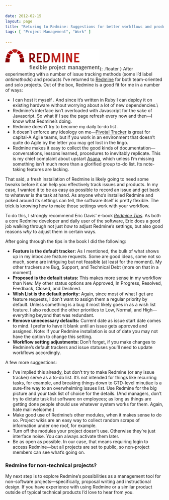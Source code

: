 ```yaml
---

date: 2012-02-15
layout: page
title: "Returing to Redmine: Suggestions for better workflows and productivity"
tags: [ "Project Management", "Work" ]

---
```


![cover](/assets/images/content/redmine.png){: .floater }
After experimenting with a number of issue tracking methods (some I’d label
*antimethods*) and products I’ve returned to
[Redmine](http://www.redmine.org/) for both team-oriented and solo
projects. Out of the box, Redmine is a good fit for me in a number of
ways:

- I can host it myself . And since it’s written in Ruby I can deploy it
on existing hardware without worrying about a lot of new dependencies.\
- Redmine’s interface isn’t overloaded with Javascript for the sake of
Javascript. So what if I see the page refresh every now and then&mdash;I
know what Redmine’s doing.
- Redmine doesn’t try to become my daily to-do list .
- It doesn’t enforce any ideology on me&mdash;[Pivotal
Tracker](http://pivotaltracker.com/) is great for capital-A Agile teams,
but if you work in an environment that doesn’t quite do Agile by the
letter you may get lost in the lingo.
- Redmine makes it easy to collect the good kinds of
documentation&mdash;conversations, lessons learned, procedures to
inevitably replicate. This is my chief complaint about upstart
[Asana](http://asana.com/), which unless I’m missing something isn’t
much more than a glorified group to-do list. Its note-taking features
are lacking.

That said, a fresh installation of Redmine is likely going to need some
tweaks before it can help you effectively track issues and products. In
my case, I wanted it to be as easy as possible to record an issue and
get back to whatever is the task at hand. As anyone who’s installed
Redmine and poked around its settings can tell, the software itself is
pretty flexible. The trick is knowing how to make those settings work
with your workflow.

To do this, I strongly recommend Eric Davis’ e-book *[Redmine
Tips](http://www.redminetips.com/)*. As both a core Redmine developer
and daily user of the software, Eric does a good job walking through not
just *how* to adjust Redmine’s settings, but also good reasons *why* to
adjust them in certain ways.

After going through the tips in the book I did the following:

-   **Feature is the default tracker:** As I mentioned, the bulk of what
    shows up in my inbox are feature requests. Some are good ideas, some
    not so much, some are intriguing but not feasible (at least for the
    moment). My other trackers are Bug, Support, and Technical Debt
    (more on that in a moment).
-   **Proposed is the default status:** This makes more sense in my
    workflow than New. My other status options are Approved, In
    Progress, Resolved, Feedback, Closed, and Declined.
-   **Wish List is the default priority:** Again, since most of what I
    get are feature requests, I don’t want to assign them a regular
    priority by default. Unless something is a bug it most likely goes
    in as a wish list feature. I also reduced the other priorities to
    Low, Normal, and High&mdash;everything beyond that was redundant.
-   **Remove unnecessary defaults:** Current date as issue start date
    comes to mind. I prefer to have it blank until an issue gets
    approved and assigned. Note: If your Redmine installation is out of
    date you may not have the option to change this setting.
-   **Workflow setting adjustments:** Don’t forget, if you make changes
    to Redmine’s default trackers and issue statuses you’ll need to
    update workflows accordingly.

A few more suggestions:

-   I’ve implied this already, but don’t try to make Redmine (or any
    issue tracker) serve as a to-do list. It’s not intended for things
    like recurring tasks, for example, and breaking things down to
    GTD-level minutiae is a sure-fire way to an overwhelming issues
    list. Use Redmine for the big picture and your task list of choice
    for the details. (And managers, don’t try to dictate task list
    software on employees; as long as things are getting done people
    should use whatever system works for them. Again, hate mail
    welcome.)
-   Make good use of Redmine’s other modules, when it makes sense to do
    so. Project wikis are an easy way to collect random scraps of
    information under one roof, for example.
-   Turn off the modules your project doesn’t use. Otherwise they’re
    just interface noise. You can always activate them later.
-   Be as open as possible. In our case, that means requiring login to
    access Redmine&mdash;but all projects are set to public, so
    non-project members can see what’s going on.

### Redmine for non-technical projects?

My next step is to explore Redmine’s possibilities as a management tool
for non-software projects&mdash;specifically, proposal writing and
instructional design. If you have experience with using Redmine or a
similar product outside of typical technical products I’d love to hear
from you.
